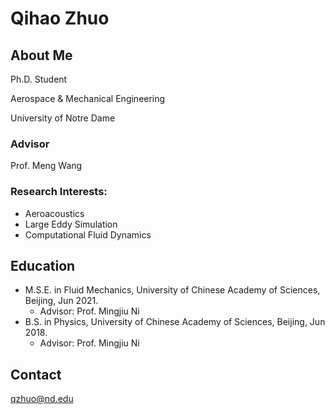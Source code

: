 # Qihao Zhuo

## About Me
Ph.D. Student

Aerospace & Mechanical Engineering

University of Notre Dame

### Advisor
Prof. Meng Wang

### Research Interests: 
+ Aeroacoustics
+ Large Eddy Simulation
+ Computational Fluid Dynamics

## Education
+ M.S.E. in Fluid Mechanics, University of Chinese Academy of Sciences, Beijing, Jun 2021. 
  + Advisor: Prof. Mingjiu Ni
+ B.S. in Physics, University of Chinese Academy of Sciences, Beijing, Jun 2018.
  + Advisor: Prof. Mingjiu Ni

## Contact
qzhuo@nd.edu
